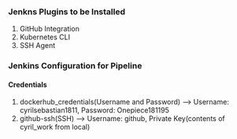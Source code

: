 ### Jenkns Plugins to be Installed
1. GitHub Integration
2. Kubernetes CLI
3. SSH Agent

### Jenkins Configuration for Pipeline
#### Credentials
1. dockerhub_credentials(Username and Password) --> Username: cyrilsebastian1811, Password: Onepiece181195
2. github-ssh(SSH) --> Username: github, Private Key(contents of cyril_work from local)
